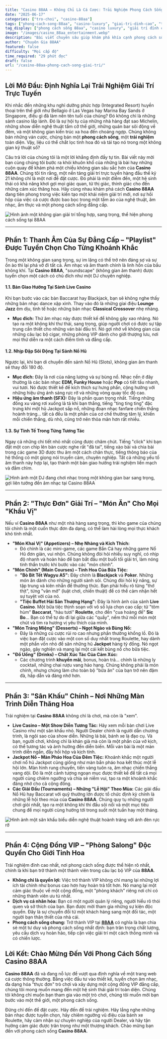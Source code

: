 ```yaml
---
title: "Casino 88AA – Không Chỉ Là Cá Cược: Trải Nghiệm Phong Cách Sống, Ẩm Thực và Giải Trí Đỉnh Cao"
date: "2025-06-17"
categories: ["tro-choi", "casino-88aa"]
tags: ["phong-cach-song-88aa", "casino-luxury", "giai-tri-dinh-cao", "trai-nghiem-casino", "thuong-hieu-88aa", "am-nhac-casino"]
tag_display: ["phong cách sống 88aa", "casino luxury", "giải trí đỉnh cao", "trải nghiệm casino", "thương hiệu 88aa", "âm nhạc casino"]
image: "/images/casino_88aa_entertainment.webp"
description: "Bài viết chuyên sâu giúp khám phá khía cạnh phong cách sống và giải trí toàn diện tại Casino 88AA. Phân tích cách âm nhạc, thiết kế, sự kiện và dịch vụ kết hợp để tạo ra một trải nghiệm vượt xa cá cược."
author: "Chuyên Gia 88AA"
featured: false
difficulty: "Mọi cấp độ"
time_required: "29 phút đọc"
draft: false
url: "/casino-88aa-phong-cach-song-giai-tri/"
---
```


## Lời Mở Đầu: Định Nghĩa Lại Trải Nghiệm Giải Trí Trực Tuyến

Khi nhắc đến những khu nghỉ dưỡng phức hợp (Integrated Resort) huyền thoại trên thế giới như Bellagio ở Las Vegas hay Marina Bay Sands ở Singapore, điều gì đã làm nên tên tuổi của chúng? Đó không chỉ là những sảnh casino lấp lánh. Đó là sự hội tụ của những nhà hàng đạt sao Michelin, những show diễn nghệ thuật tầm cỡ thế giới, những quán bar sôi động về đêm, và một không gian kiến trúc xa hoa đến choáng ngợp. Chúng không bán những ván cược, chúng bán một **phong cách sống**, một **trải nghiệm** toàn diện. Vậy, liệu có thể chắt lọc tinh hoa đó và tái tạo nó trong một không gian kỹ thuật số?

Câu trả lời của chúng tôi là một lời khẳng định đầy tự tin. Bài viết này mời bạn cùng chúng tôi bước ra khỏi khuôn khổ của những lá bài hay những cuộn quay để khám phá một chiều không gian sâu sắc hơn của **Casino 88AA**. Chúng tôi tin rằng, một nền tảng giải trí trực tuyến hàng đầu thế kỷ 21 không chỉ là một nơi để đặt cược. Đó phải là một điểm đến, một hệ sinh thái có khả năng khơi gợi mọi giác quan, từ thị giác, thính giác cho đến những cảm xúc thăng hoa. Hãy cùng nhau khám phá cách **Casino 88AA** đang tiên phong trong việc kiến tạo một khái niệm giải trí mới, nơi sự hồi hộp của việc cá cược được bao bọc trong một tấm áo của nghệ thuật, âm nhạc, ẩm thực và một phong cách sống đẳng cấp.

![Hình ảnh một không gian giải trí tổng hợp, sang trọng, thể hiện phong cách sống tại 88AA](/images/casino_88aa_entertainment.webp)

---

## Phần 1: Thanh Âm Của Sự Đẳng Cấp – "Playlist" Được Tuyển Chọn Cho Từng Khoảnh Khắc

Trong một không gian sang trọng, sự im lặng có thể trở nên đáng sợ và sự ồn ào thì lại phá vỡ đi tất cả. Âm nhạc và âm thanh chính là linh hồn của bầu không khí. Tại **Casino 88AA**, "soundscape" (không gian âm thanh) được tuyển chọn một cách có chủ đích như một DJ chuyên nghiệp.

#### **1.1. Bản Giao Hưởng Tại Sảnh Live Casino**
Khi bạn bước vào các bàn Baccarat hay Blackjack, bạn sẽ không nghe thấy những bản nhạc dance xập xình. Thay vào đó là những giai điệu **Lounge Jazz** êm dịu, tinh tế hoặc những bản nhạc **Classical Crossover** nhẹ nhàng.
* **Mục đích:** Thứ âm nhạc này được thiết kế để không gây xao nhãng. Nó tạo ra một không khí thư thái, sang trọng, giúp người chơi có được sự tập trung cần thiết cho những ván bài đấu trí. Nó gợi nhớ về không gian của những câu lạc bộ cigar, những phòng VIP dành cho giới thượng lưu, nơi mọi thứ diễn ra một cách điềm tĩnh và đẳng cấp.

#### **1.2. Nhịp Đập Sôi Động Tại Sảnh Nổ Hũ**
Ngược lại, khi bạn di chuyển đến sảnh Nổ Hũ (Slots), không gian âm thanh sẽ thay đổi 180 độ.
* **Mục đích:** Đây là nơi của năng lượng và sự bùng nổ. Nhạc nền ở đây thường là các bản nhạc **EDM, Funky House** hoặc **Pop** có tiết tấu nhanh, vui tươi. Nó được thiết kế để kích thích sự hưng phấn, cộng hưởng với những hiệu ứng ánh sáng rực rỡ và những vòng quay tốc độ cao.
* **Hiệu ứng âm thanh (SFX):** Đây là phần quan trọng nhất. Tiếng những đồng xu vàng rơi xuống lả tả khi bạn thắng, tiếng "ting ting ting" đặc trưng khi một hũ Jackpot sắp nổ, những đoạn nhạc fanfare chiến thắng hoành tráng... tất cả đều là một phần của cơ chế thưởng tâm lý, khiến mỗi chiến thắng, dù nhỏ, cũng trở nên thỏa mãn hơn rất nhiều.

#### **1.3. Sự Tinh Tế Trong Từng Tương Tác**
Ngay cả những chi tiết nhỏ nhất cũng được chăm chút. Tiếng "click" khi bạn đặt một con chip lên bàn cược nghe rất "đã tai", tiếng xào bài và chia bài trong các game 3D được thu âm một cách chân thực, tiếng thông báo của hệ thống có một giọng nói truyền cảm, chuyên nghiệp. Tất cả những yếu tố âm thanh này hợp lại, tạo thành một bản giao hưởng trải nghiệm liền mạch và đắm chìm.

![Hình ảnh một DJ đang chơi nhạc trong một không gian bar sang trọng, gợi liên tưởng đến âm nhạc tại Casino 88AA](/images/casino_88aa_music.webp)

---

## Phần 2: "Thực Đơn" Giải Trí – "Món Ăn" Cho Mọi "Khẩu Vị"

Nếu ví **Casino 88AA** như một nhà hàng sang trọng, thì kho game của chúng tôi chính là một cuốn thực đơn đa dạng, có thể làm hài lòng mọi thực khách khó tính nhất.

* **"Món Khai Vị" (Appetizers) – Nhẹ Nhàng và Kích Thích:**
    * Đó chính là các mini-game, các game Bắn Cá hay những game Nổ Hũ đơn giản, vui nhộn. Chúng không đòi hỏi nhiều suy nghĩ, có nhịp độ nhanh và hoàn hảo để bạn bắt đầu một buổi tối giải trí, làm nóng tinh thần trước khi bước vào các "món chính".
* **"Món Chính" (Main Courses) – Tinh Hoa Của Bữa Tiệc:**
    * **"Bò Bít Tết Wagyu A5":** Đây chính là **Blackjack** và **Poker**. Những món ăn dành cho những người sành sỏi. Chúng đòi hỏi kỹ năng, sự tập trung và kiên nhẫn để thưởng thức. Bạn phải hiểu rõ từng "thớ thịt", từng "vân mỡ" (luật chơi, chiến thuật) để có thể cảm nhận hết sự tuyệt vời của nó.
    * **"Tiệc Buffet Hải Sản Thượng Hạng":** Đây là hình ảnh của sảnh **Live Casino**. Một bữa tiệc thịnh soạn với vô số lựa chọn cao cấp: từ "tôm hùm" **Baccarat**, "hàu tươi" **Roulette**, cho đến "cua hoàng đế" **Sic Bo**... Bạn có thể tự do đi lại giữa các "quầy", nếm thử mỗi món một chút và tìm ra hương vị yêu thích của mình.
* **"Món Tráng Miệng" (Desserts) – Ngọt Ngào và Bùng Nổ:**
    * Đây là những cú cược rủi ro cao nhưng phần thưởng khổng lồ. Đó là việc bạn đặt cược vào một con số duy nhất trong Roulette, hay dành một phần vốn nhỏ để săn những hũ **Jackpot** hàng tỷ đồng. Nó ngọt ngào, gây nghiện và mang lại một cái kết bùng nổ cho bữa tiệc.
* **"Đồ Uống" (Drinks) – Chất Xúc Tác Của Cảm Xúc:**
    * Các chương trình **khuyến mãi**, bonus, hoàn trả... chính là những ly cocktail, những chai rượu vang hảo hạng. Chúng không phải là món chính, nhưng chúng làm cho toàn bộ "bữa ăn" của bạn trở nên đậm đà, hấp dẫn và đáng nhớ hơn.

---

## Phần 3: "Sân Khấu" Chính – Nơi Những Màn Trình Diễn Thăng Hoa

Trải nghiệm tại **Casino 88AA** không chỉ là chơi, mà còn là "xem".
* **Live Casino – Một Show Diễn Tương Tác:** Hãy xem mỗi bàn chơi Live Casino như một sân khấu nhỏ. Người Dealer chính là người dẫn chương trình, là ngôi sao của show diễn. Những lá bài, bánh xe là đạo cụ. Và bạn, người chơi, không chỉ là khán giả mà còn là một phần của vở kịch, có thể tương tác và ảnh hưởng đến diễn biến. Mỗi ván bài là một màn trình diễn ngắn, đầy hồi hộp và kịch tính.
* **Jackpot Nổ – Màn Pháo Hoa Của Đêm Tiệc:** Khoảnh khắc một người chơi nổ hũ Jackpot cũng giống như màn bắn pháo hoa kết thúc một lễ hội lớn. Màn hình rung chuyển, tiền vàng tuôn ra, âm nhạc chiến thắng vang dội. Đó là một cảnh tượng ngoạn mục được thiết kế để tất cả mọi người cùng chiêm ngưỡng và chia sẻ niềm vui, tạo ra một khoảnh khắc đáng nhớ cho cả cộng đồng.
* **Các Giải Đấu (Tournaments) – Những "Lễ Hội" Theo Mùa:** Các giải đấu Nổ Hũ hay Baccarat với quỹ thưởng lớn được tổ chức định kỳ chính là những lễ hội theo mùa của **Casino 88AA**. Chúng quy tụ những người chơi giỏi nhất, tạo ra một không khí thi đấu sôi nổi và một mục tiêu chung để mọi người cùng hướng tới trong suốt một tuần hay một tháng.

![Hình ảnh một sân khấu biểu diễn nghệ thuật hoành tráng với ánh đèn rực rỡ](/images/casino_88aa_show.webp)

---

## Phần 4: Cộng Đồng VIP – "Phòng Salong" Độc Quyền Cho Giới Tinh Hoa

Trải nghiệm đỉnh cao nhất, nơi phong cách sống được thể hiện rõ nhất, chính là khi bạn trở thành một thành viên trong câu lạc bộ VIP của **88AA**.
* **Không chỉ là quyền lợi:** Việc trở thành VIP không chỉ mang lại những lợi ích tài chính như bonus cao hơn hay hoàn trả tốt hơn. Nó mang lại một cảm giác thuộc về một cộng đồng, một "phòng khách" riêng nơi chỉ có những thành viên ưu tú nhất.
* **Dịch vụ cá nhân hóa:** Bạn có một người quản lý riêng, người hiểu rõ thói quen và sở thích của bạn. Bạn được mời tham gia những sự kiện độc quyền. Đây là sự chuyển đổi từ một khách hàng sang một đối tác, một người bạn thân thiết của nhà cái.
* **Phong cách sống chung:** Trở thành VIP tại [**88AA**](https://88aa.com.co "88AA") có nghĩa là bạn chia sẻ một tư duy và phong cách sống nhất định: bạn trân trọng chất lượng, yêu cầu dịch vụ hoàn hảo, tiếp cận việc giải trí một cách thông minh và có chiến lược.

## Lời Kết: Chào Mừng Đến Với Phong Cách Sống **Casino 88AA**

**Casino 88AA** đã và đang nỗ lực để vượt qua định nghĩa về một trang web cá cược thông thường. Bằng việc đầu tư vào thiết kế, tuyển chọn âm nhạc, đa dạng hóa "thực đơn" trò chơi và xây dựng một cộng đồng VIP đẳng cấp, chúng tôi mong muốn mang đến một hệ sinh thái giải trí toàn diện. Chúng tôi không chỉ muốn bạn tham gia vào một trò chơi, chúng tôi muốn mời bạn bước vào một thế giới, một phong cách sống.

Đừng chỉ đến để đặt cược. Hãy đến để trải nghiệm. Hãy lắng nghe những bản nhạc được tuyển chọn, hãy chiêm ngưỡng vũ điệu của bánh xe Roulette, hãy cảm nhận sự chuyên nghiệp của người Dealer, và hãy tận hưởng cảm giác được trân trọng như một thượng khách. Chào mừng bạn đến với phong cách sống **Casino 88AA**.